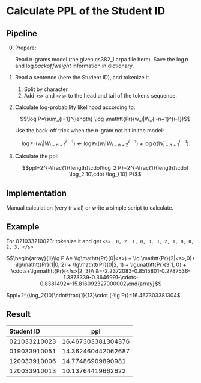 # Calculate PPL of the Student ID

## Pipeline

0. Prepare: 

   Read n-grams model (the given cs382_1.arpa file here). Save the $\log p$ and $\log backof\!fweight$ information in dictionary.

1. Read a sentence (here the Student ID), and tokenize it.

   1. Split by character.
   2. Add ```<s>``` and ```</s>``` to the head and tail of the tokens sequence.

2. Calculate log-probability likelihood according to:

   $$\log P=\sum_{i=1}^{length} \log \mathtt{Pr}(w_i|W_{i-n+1}^{i-1})$$

   Use the back-off trick when the n-gram not hit in the model:

   $$\log \mathtt{Pr}(w_i|W_{i-n+1}^{i-1})\leftarrow\log\mathtt{Pr}(w_i|W_{i-n+2}^{i-1}) + \log \alpha(W_{i-n+1}^{i-1})$$

3. Calculate the ppl:

   $$ppl=2^{-\frac{1}{length}\cdot\log_2 P}=2^{-\frac{1}{length}\cdot \log_2 10\cdot \log_{10} P}$$

## Implementation

Manual calculation (very trivial) or write a simple script to calculate.

## Example 

For 021033210023: tokenize it and get ```<s>, 0, 2, 1, 0, 3, 3, 2, 1, 0, 0, 2, 3, </s>``` 

$$\begin{array}{ll}\lg P &= \lg\mathtt{Pr}(0|<s>) + \lg \mathtt{Pr}(2|<s>,0)+ \lg\mathtt{Pr}(1|0, 2) + \lg\mathtt{Pr}(0|2, 1) + \lg\mathtt{Pr}(3|1, 0) + \cdots+\lg\mathtt{Pr}(</s>|2, 3)\\ &=-2.2372083-0.8515801-0.2787536-1.3873339-0.3646991-\cdots-0.8381492=-15.816092327000002\end{array}$$

$ppl=2^{\log_2{10}\cdot\frac{1}{13}\cdot (-\lg P)}=16.467303381304$

## Result

| Student ID   | ppl                |
| :----------- | ------------------ |
| 021033210023 | 16.467303381304376 |
| 019033910051 | 14.362460442062687 |
| 120033910006 | 14.77486909890981  |
| 120033910013 | 10.13764419662622  |



